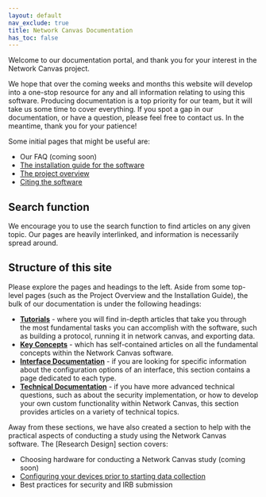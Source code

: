 ```yaml
---
layout: default
nav_exclude: true
title: Network Canvas Documentation
has_toc: false
---
```


Welcome to our documentation portal, and thank you for your interest in the Network Canvas project.

We hope that over the coming weeks and months this website will develop into a one-stop resource for any and all information relating to using this software. Producing documentation is a top priority for our team, but it will take us some time to cover everything. If you spot a gap in our documentation, or have a question, please feel free to contact us. In the meantime, thank you for your patience!

Some initial pages that might be useful are:

- Our FAQ (coming soon)
- [The installation guide for the software](./docs/installation-guide.md)
- [The project overview](./docs/project-overview.md)
- [Citing the software](./docs/citing-the-software.md)

## Search function

We encourage you to use the search function to find articles on any given topic. Our pages are heavily interlinked, and information is necessarily spread around.

## Structure of this site

Please explore the pages and headings to the left. Aside from some top-level pages (such as the Project Overview and the Installation Guide), the bulk of our documentation is under the following headings:

- **[Tutorials](./docs/tutorials/index.md)** - where you will find in-depth articles that take you through the most fundamental tasks you can accomplish with the software, such as building a protocol, running it in network canvas, and exporting data.
- **[Key Concepts](./docs/key-concepts/index.md)** - which has self-contained articles on all the fundamental concepts within the Network Canvas software.
- **[Interface Documentation](./docs/interface-documentation/index.md)** - if you are looking for specific information about the configuration options of an interface, this section contains a page dedicated to each type.
- **[Technical Documentation](./docs/technical-documentation/index.md)** - if you have more advanced technical questions, such as about the security implementation, or how to develop your own custom functionality within Network Canvas, this section provides articles on a variety of technical topics.

Away from these sections, we have also created a section to help with the practical aspects of conducting a study using the Network Canvas software. The [Research Design] section covers:

- Choosing hardware for conducting a Network Canvas study (coming soon)
- [Configuring your devices prior to starting data collection](./docs/research-design/configuring-devices)
- Best practices for security and IRB submission
